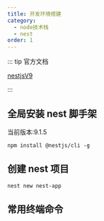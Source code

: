 ```yaml
---
title: 开发环境搭建
category:
  - node技术栈
  - nest
order: 1
---
```


::: tip 官方文档

[nestjsV9](https://docs.nestjs.cn/9/introduction)

:::

## 全局安装 nest 脚手架

当前版本:9.1.5

```shell
npm install @nestjs/cli -g
```

## 创建 nest 项目

```shell
nest new nest-app
```

## 常用终端命令

